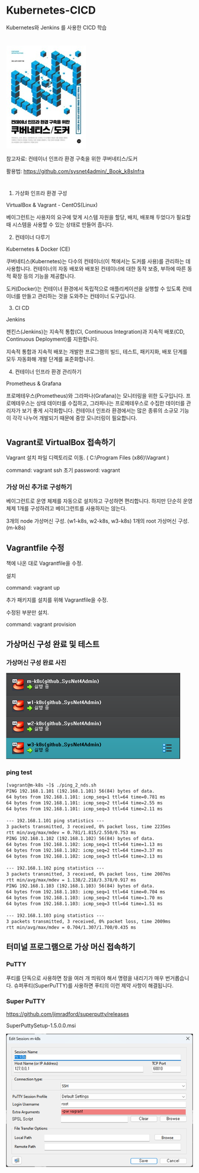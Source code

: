 # Kubernetes-CICD

Kubernetes와 Jenkins 를 사용한 CICD 학습

# 

![Alt text](./images/image.png)


참고자료: 컨테이너 인프라 환경 구축을 위한 쿠버네티스/도커

활용법: https://github.com/sysnet4admin/_Book_k8sInfra

#

1. 가상화 인프라 환경 구성 

VirtualBox &  Vagrant - CentOS(Linux)

베이그런트는 사용자의 요구에 맞게 시스템 자원을 할당, 배치, 배포해 두었다가 필요할 때 시스템을 사용할 수 있는 상태로 만들어 줍니다.

2. 컨테이너 다루기

Kubernetes & Docker (CE)

쿠버네티스(Kubernetes)는 다수의 컨테이너(이 책에서는 도커를 사용)를 관리하는 데 사용합니다. 컨테이너의 자동 배포와 배포된 컨테이너에 대한 동작 보증, 부하에 따른 동적 확장 등의 기능을 제공합니다.

도커(Docker)는 컨테이너 환경에서 독립적으로 애플리케이션을 실행할 수 있도록 컨테이너를 만들고 관리하는 것을 도와주는 컨테이너 도구입니다.

3. CI CD

Jenkins

젠킨스(Jenkins)는 지속적 통합(CI, Continuous Integration)과 지속적 배포(CD, Continuous Deployment)를 지원합니다.

지속적 통합과 지속적 배포는 개발한 프로그램의 빌드, 테스트, 패키지화, 배포 단계를 모두 자동화해 개발 단계를 표준화합니다.

4. 컨테이너 인프라 환경 관리하기

Prometheus & Grafana

프로메테우스(Prometheus)와 그라파나(Grafana)는 모니터링을 위한 도구입니다. 프로메테우스는 상태 데이터를 수집하고, 그라파나는 프로메테우스로 수집한 데이터를 관리자가 보기 좋게 시각화합니다. 컨테이너 인프라 환경에서는 많은 종류의 소규모 기능이 각각 나누어 개발되기 때문에 중앙 모니터링이 필요합니다.

#

## Vagrant로 VirtualBox 접속하기

Vagrant 설치 파일 디렉토리로 이동. ( C:\Program Files (x86)\Vagrant )

command: vagrant ssh
초기 password: vagrant

### 가상 머신 추가로 구성하기

베이그런트로 운영 체제를 자동으로 설치하고 구성하면 편리합니다. 하지만 단순히 운영 체제
1개를 구성하려고 베이그런트를 사용하지는 않는다.

3개의 node 가상머신 구성. (w1-k8s, w2-k8s, w3-k8s)
1개의 root 가상머신 구성. (m-k8s)

## Vagrantfile 수정

책에 나온 대로 Vagrantfile을 수정.

설치

command: vagrant up

추가 패키지를 설치를 위해 Vagrantfile을 수정.

수정된 부분만 설치.

command: vagrant provision


## 가상머신 구성 완료 및 테스트

### 가상머신 구성 완료 사진
![Alt text](./images/image-2.png)

### ping test
```
[vagrant@m-k8s ~]$ ./ping_2_nds.sh
PING 192.168.1.101 (192.168.1.101) 56(84) bytes of data.
64 bytes from 192.168.1.101: icmp_seq=1 ttl=64 time=0.781 ms
64 bytes from 192.168.1.101: icmp_seq=2 ttl=64 time=2.55 ms
64 bytes from 192.168.1.101: icmp_seq=3 ttl=64 time=2.11 ms

--- 192.168.1.101 ping statistics ---
3 packets transmitted, 3 received, 0% packet loss, time 2235ms
rtt min/avg/max/mdev = 0.781/1.815/2.550/0.753 ms
PING 192.168.1.102 (192.168.1.102) 56(84) bytes of data.
64 bytes from 192.168.1.102: icmp_seq=1 ttl=64 time=1.13 ms
64 bytes from 192.168.1.102: icmp_seq=2 ttl=64 time=3.37 ms
64 bytes from 192.168.1.102: icmp_seq=3 ttl=64 time=2.13 ms

--- 192.168.1.102 ping statistics ---
3 packets transmitted, 3 received, 0% packet loss, time 2007ms
rtt min/avg/max/mdev = 1.138/2.218/3.378/0.917 ms
PING 192.168.1.103 (192.168.1.103) 56(84) bytes of data.
64 bytes from 192.168.1.103: icmp_seq=1 ttl=64 time=0.704 ms
64 bytes from 192.168.1.103: icmp_seq=2 ttl=64 time=1.70 ms
64 bytes from 192.168.1.103: icmp_seq=3 ttl=64 time=1.51 ms

--- 192.168.1.103 ping statistics ---
3 packets transmitted, 3 received, 0% packet loss, time 2009ms
rtt min/avg/max/mdev = 0.704/1.307/1.700/0.435 ms
```

## 터미널 프로그램으로 가상 머신 접속하기

### PuTTY

푸티를 단독으로 사용하면 창을 여러 개 띄워야 해서 명령을 내리기가 매우 번거롭습니다.
슈퍼푸티(SuperPuTTY)를 사용하면 푸티의 이런 제약 사항이 해결됩니다.

### Super PuTTY

https://github.com/jimradford/superputty/releases

SuperPuttySetup-1.5.0.0.msi

![Alt text](./images/superputty.png)